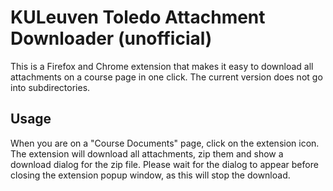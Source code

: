 # KULeuven Toledo Attachment Downloader (unofficial)

This is a Firefox and Chrome extension that makes it easy to download all attachments on a course page in one click.
The current version does not go into subdirectories.

## Usage
When you are on a "Course Documents" page, click on the extension icon. The extension will download all attachments,
zip them and show a download dialog for the zip file. Please wait for the dialog to appear before closing the
extension popup window, as this will stop the download.
